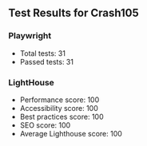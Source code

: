 
## Test Results for Crash105

### Playwright
- Total tests: 31
- Passed tests: 31

### LightHouse

- Performance score: 100
- Accessibility score: 100
- Best practices score: 100
- SEO score: 100
- Average Lighthouse score: 100
